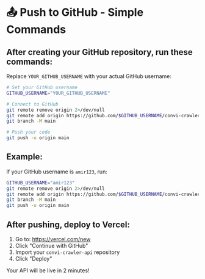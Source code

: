 # 📤 Push to GitHub - Simple Commands

## After creating your GitHub repository, run these commands:

Replace `YOUR_GITHUB_USERNAME` with your actual GitHub username:

```bash
# Set your GitHub username
GITHUB_USERNAME="YOUR_GITHUB_USERNAME"

# Connect to GitHub
git remote remove origin 2>/dev/null
git remote add origin https://github.com/$GITHUB_USERNAME/convi-crawler-api.git
git branch -M main

# Push your code
git push -u origin main
```

## Example:
If your GitHub username is `amir123`, run:
```bash
GITHUB_USERNAME="amir123"
git remote remove origin 2>/dev/null
git remote add origin https://github.com/$GITHUB_USERNAME/convi-crawler-api.git
git branch -M main
git push -u origin main
```

## After pushing, deploy to Vercel:
1. Go to: https://vercel.com/new
2. Click "Continue with GitHub"
3. Import your `convi-crawler-api` repository
4. Click "Deploy"

Your API will be live in 2 minutes!
